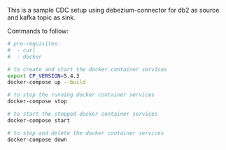 This is a sample CDC setup using debezium-connector for db2 as source and kafka topic as sink.

Commands to follow:
```bash
# pre-requisites:
#  - curl
#  - docker

# to create and start the docker container services
export CP_VERSION=5.4.3
docker-compose up --build

# to stop the running docker container services
docker-compose stop

# to start the stopped docker container services
docker-compose start

# to stop and delete the docker container services
docker-compose down


```